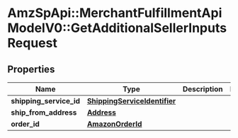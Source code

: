 # AmzSpApi::MerchantFulfillmentApiModelV0::GetAdditionalSellerInputsRequest

## Properties
Name | Type | Description | Notes
------------ | ------------- | ------------- | -------------
**shipping_service_id** | [**ShippingServiceIdentifier**](ShippingServiceIdentifier.md) |  | 
**ship_from_address** | [**Address**](Address.md) |  | 
**order_id** | [**AmazonOrderId**](AmazonOrderId.md) |  | 

